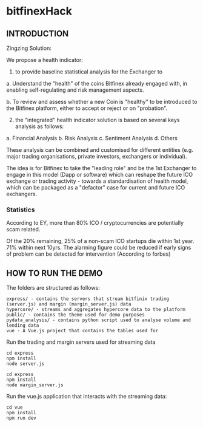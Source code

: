 # bitfinexHack

## INTRODUCTION

Zingzing Solution: 

We propose a health indicator:

1) to provide baseline statistical analysis for the Exchanger to 

a. Understand the "health" of the coins Bitfinex already engaged with, in enabling self-regulating and risk management aspects.

b. To review and assess whether a new Coin is "healthy" to be introduced to the Bitfinex platform, either to accept or reject or on "probation".

2) the "integrated" health indicator solution is based on several keys analysis as follows: 

a. Financial Analysis
b. Risk Analysis
c. Sentiment Analysis
d. Others

These analysis can be combined and customised for different entities (e.g. major <IOC> trading organisations, private investors, exchangers or individual). 

The idea is for Bitfinex to take the "leading role" and be the 1st Exchanger to engage in this model (Dapp or software) which can reshape the future ICO exchange or trading activity - towards a standardisation of health model, which can be packaged as a "defactor" case for current and future ICO exchangers.


### Statistics

According to EY, more than 80% ICO / cryptocurrencies are potentially scam related. 

Of the 20% remaining, 25% of a non-scam ICO startups die within 1st year. 71% within next 10yrs. The alarming figure could be reduced if early signs of problem can be detected for intervention (According to forbes)


## HOW TO RUN THE DEMO

The folders are structured as follows:

    express/ - contains the servers that stream bitfinix trading (server.js) and margin (margin_server.js) data
    hypercore/ - streams and aggregates hypercore data to the platform
    public/ - contains the theme used for demo purposes
    pydata_analysis/ - contains python script used to analyse volume and lending data
    vue - A Vue.js project that contains the tables used for


Run the trading and margin servers used for streaming data

```
cd express
npm install
node server.js
```

```
cd express
npm install
node margin_server.js
```

Run the vue.js application that interacts with the streaming data:

```
cd vue
npm install
npm run dev
```

